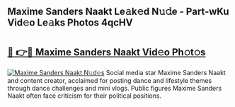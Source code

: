 ## Maxime Sanders Naakt Le𝚊k𝚎d N𝚞𝚍e - Part-wKu Vid𝚎o Le𝚊ks Photos 4qcHV

# <h2><a href="http://fb6y9o.evod.top/?m=Maxime+Sanders+Naakt">🔗 👉🔴 Maxime Sanders Naakt Vid𝚎o Ph𝚘t𝚘s</a></h2>

[![Maxime Sanders Naakt N𝚞d𝚎s](https://i.imgur.com/8V9OHl7.gif)](http://fb6y9o.evod.top/?m=Maxime+Sanders+Naakt)
Social media star Maxime Sanders Naakt and content creator, acclaimed for posting dance and lifestyle themes through dance challenges and mini vlogs. Public figures Maxime Sanders Naakt often face criticism for their political positions. 
